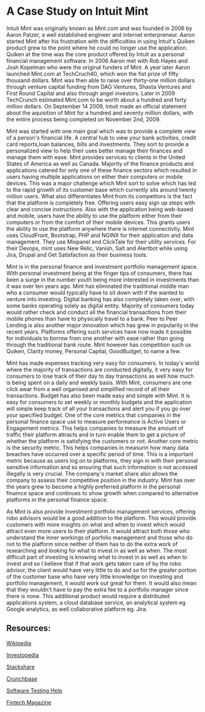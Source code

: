 # A Case Study on Intuit Mint


Intuit Mint was originally known as Mint.com and was founded in 2006 by Aaron Patzer, a well established engineer and internet enterpreneur. Aaron started Mint after his frustration with the difficulties in using Intuit's Quiken product grew to the point where he could no longer use the application. Quiken at the time was the core product offered by Intuit as a personal financial management software. In 2006 Aaron met with Rob Hayes and Josh Kopelman who were the original funders of Mint. A year later Aaron launched Mint.com at TechCruch40, which won the fist prize of fifty thousand dollars. Mint was then able to raise over thirty-one million dollars through venture capital funding from DAG Ventures, Shasta Ventures and First Round Capital and also through angel investors. Later in 2009 TechCrunch estimated Mint.com to be worth about a hundred and forty million dollars. On September 14 2009, Intuit made an official statement about the aquisition of Mint for a hundred and seventy million dollars, with the entire process being completed on November 2nd, 2009.

Mint was started with one main goal which was to provide a complete view of a person's financial life. A central hub to view your bank activities, credit card reports,loan balances, bills and investments. They sort to provide a personalized view to help their uses better manage their finances and manage them with ease. Mint provides services to clients in the United States of America as well as Canada. Majority of the finance products and applications catered for only one of these finance sectors which resulted in users having multiple applications on either their computers or mobile devices. This was a major challenge which Mint sort to solve which has led to the rapid growth of its customer base which currently sits around twenty million users. What also differentiates Mint from its competitors is the fact that the platform is completely free. Offering users easy sign up steps with clear and concise instructions. Also with the application being web-based and mobile, users have the ability to use the platform either from their computers or from the comfort of their mobile devices. This grants users the ability to use the platform anywhere there is internet connectivity. Mint uses CloudFront, Bootstrap, PHP and NGINX for their application and data management. They use Mixpanel and ClickTale for their utility services. For their Devops, mint uses New Relic, Vanish, Salt and Alertbot while using Jira, Drupal and Get Satisfaction as their business tools.

Mint is in the personal finance and investment portfolio management space. With personal investment being at the finger tips of consumers, there has been a surge in the number youth being more interested in investments than it was over ten years ago. Mint has eliminated the traditional middle man who a consumer would typically have to sit down with if the wanted to venture into investing. Digital banking has also completely taken over, with some banks operating solely as digital entity. Majority of consumers today would rather check and conduct all the financial transactions from their mobile phones than have to physically travel to a bank. Peer to Peer Lending is also another major innovation which has grew in popularity in the recent years. Platforms offering such services have now made it possible for individuals to borrow from one another with ease rather than going through the traditional bank route. Mint however has competition such us Quiken, Clarity money, Personal Capital, GoodBudget, to name a few. 

Mint has made expenses tracking very easy for consumers. In today's world where the majority of transactions are conducted digitally, it very easy for consumers to lose track of their day to day transactions as well how much is being spent on a daily and weekly basis. With Mint, consumers are one click awar from a well organised and simplified record of all their transactions. Budget has also been made easy and simple with Mint. It is easy for consumers to set weekly or monthly budgets and the application will simple keep track of all your transactions and alert you if you go over your specified budget. One of the core metrics that companies in the personal finance space use to measure performance is Active Users or Engagement metrics. This helps companies to measure the amount of traffic their platform attracts and in turn enable them to get a picture of whether the platform is satisfying the customers or not. Another core metric is the security metric. This helps companies in measurin how many data breaches have occurred over a specific period of time. This is a important metric because as users log on to platforms, they sign in with their personal sensitive information and so ensuring that such information is not accessed illegally is very crucial. The company's market share also allows the company to assess their competitive position in the industry. Mint has over the years grew to become a highly preferred platform in the personal finamce space and continues to show growth when compared to alternative platforms in the personal finance space. 

As Mint is also provide investment portfolio management services, offering robo advisors would be a good addition to the platform. This would provide customers with more insights on what and when to invest which would attract even more users to their platform. It would attract both those who understand the inner workings of porfolio management and those who do not to the platform since neither of them has to do the extra work of researching and looking for what to invest in as well as when. The most difficult part of investing is knowing what to invest in as well as when to invest and so I believe that if that work gets taken care of by the robo advisor, the client would have very little to do and so for the greater portion of the customer base who have very little knowledge on investing and portfolio management, it would work out great for them. It would also mean that they wouldn't have to pay the extra fee to a portfolio manager since there is none. This additional product would require a distributed applications system, a cloud database service, an analytical system eg Google analytics, as well collaborative platform eg. Jira. 



## Resources:
[Wikipedia](https://en.wikipedia.org/wiki/Intuit_Mint)

[Investopedia](https://www.investopedia.com/articles/personal-finance/082216/how-mintcom-makes-money-intu.asp)

[Stackshare](https://stackshare.io/mint/mint)

[Crunchbase](https://www.crunchbase.com/organization/haveamint)

[Software Testing Help](https://www.softwaretestinghelp.com/mint-alternatives)

[Fintech Magazine](https://fintechmagazine.com/financial-services-finserv/new-fintech-trends-transforming-the-personal-finance-space)